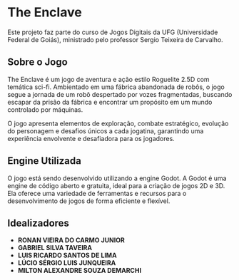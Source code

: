 # The Enclave

Este projeto faz parte do curso de Jogos Digitais da UFG (Universidade Federal de Goiás), ministrado pelo professor Sergio Teixeira de Carvalho.

## Sobre o Jogo

The Enclave é um jogo de aventura e ação estilo Roguelite 2.5D com temática sci-fi. Ambientado em uma fábrica abandonada de robôs, o jogo segue a jornada de um robô despertado por vozes fragmentadas, buscando escapar da prisão da fábrica e encontrar um propósito em um mundo controlado por máquinas.

O jogo apresenta elementos de exploração, combate estratégico, evolução do personagem e desafios únicos a cada jogatina, garantindo uma experiência envolvente e desafiadora para os jogadores.

## Engine Utilizada

O jogo está sendo desenvolvido utilizando a engine Godot. A Godot é uma engine de código aberto e gratuita, ideal para a criação de jogos 2D e 3D. Ela oferece uma variedade de ferramentas e recursos para o desenvolvimento de jogos de forma eficiente e flexível.

## Idealizadores

- **RONAN VIEIRA DO CARMO JUNIOR**
- **GABRIEL SILVA TAVEIRA**
- **LUIS RICARDO SANTOS DE LIMA**
- **LÚCIO SÉRGIO LUIS JUNQUEIRA**
- **MILTON ALEXANDRE SOUZA DEMARCHI**

